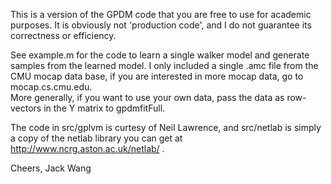 This is a version of the GPDM code that you are free to use for academic purposes.  It is obviously not 'production code', and I do not guarantee its correctness or efficiency.  

See example.m for the code to learn a single walker model and generate samples from the learned model.  I only included a single .amc file from the CMU mocap data base, if you are interested in more mocap data, go to mocap.cs.cmu.edu.  
More generally, if you want to use your own data, pass the data as row-vectors in the Y matrix to gpdmfitFull. 

The code in src/gplvm is curtesy of Neil Lawrence, and src/netlab is simply a copy of the netlab library you can get at http://www.ncrg.aston.ac.uk/netlab/ . 

Cheers,
Jack Wang
